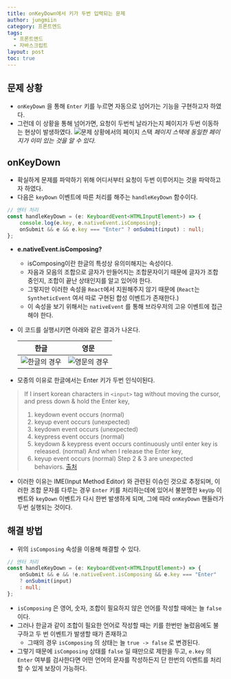 ```yaml
---
title: onKeyDown에서 키가 두번 입력되는 문제
author: jungmiin
category: 프론트엔드
tags:
  - 프론트엔드
  - 자바스크립트
layout: post
toc: true
---
```

## 문제 상황
- `onKeyDown` 을 통해 `Enter` 키를 누르면 자동으로 넘어가는 기능을 구현하고자 하였다.
- 그런데 이 상황을 통해 넘어가면, 요청이 두번씩 날라가는지 페이지가 두번 이동하는 현상이 발생하였다.
![문제 상황에서의 페이지 스택](https://i.imgur.com/jUFEN3H.png)
_페이지 스택에 동일한 페이지가 이미 있는 것을 알 수 있다._

## onKeyDown
- 확실하게 문제를 파악하기 위해 어디서부터 요청이 두번 이루어지는 것을 파악하고자 하였다.
- 다음은 `keyDown` 이벤트에 따른 처리를 해주는 `handleKeyDown` 함수이다.
```typescript
// 엔터 처리
const handleKeyDown = (e: KeyboardEvent<HTMLInputElement>) => {
	console.log(e.key, e.nativeEvent.isComposing);
	onSubmit && e && e.key === "Enter" ? onSubmit(input) : null;
};	
```
- **e.nativeEvent.isComposing?**
	- isComposing이란 한글의 특성상 유의미해지는 속성이다.
	- 자음과 모음의 조합으로 글자가 만들어지는 조합문자이기 때문에 글자가 조합중인지, 조합이 끝난 상태인지를 알고 있어야 한다.
	- 그렇지만 이러한 속성을 `React`에서 지원해주지 않기 때문에 (`React`는 `SyntheticEvent` 여서 따로 구현된 합성 이벤트가 존재한다.)
	- 이 속성을 보기 위해서는 `nativeEvent` 를 통해 브라우저의 고유 이벤트에 접근해야 한다.
- 이 코드를 실행시키면 아래와 같은 결과가 나온다.
	
    |                      한글                       |                      영문                       |
    |:-----------------------------------------------:|:-----------------------------------------------:|
    | ![한글의 경우](https://i.imgur.com/RiZZxNH.png) | ![영문의 경우](https://i.imgur.com/yluK3RX.png) |
- 모종의 이유로 한글에서는 Enter 키가 두번 인식이된다.
>If I insert korean characters in `<input>` tag without moving the cursor, and press down & hold the Enter key,
>1. keydown event occurs (normal)
>2. keyup event occurs (unexpected)
>3. keydown event occurs (unexpected)
>4. keypress event occurs (normal)
>5. keydown & keypress event occurs continuously until enter key is released. (normal) And when I release the Enter key,
>6. keyup event occurs (normal)
>Step 2 & 3 are unexpected behaviors.
>[출처](https://github.com/vuejs/vue/issues/10277#issuecomment-731768059)
- 이러한 이유는 IME(Input Method Editor) 와 관련된 이슈인 것으로 추정되며, 이러한 조합 문자를 다루는 경우 `Enter` 키를 처리하는데에 있어서 불분명한 `keyUp` 이벤트와 `keyDown` 이벤트가 다시 한번 발생하게 되며, 그에 따라 `onKeyDown` 핸들러가 두번 실행되는 것이다.

## 해결 방법
- 위의 `isComposing` 속성을 이용해 해결할 수 있다.
```typescript
// 엔터 처리
const handleKeyDown = (e: KeyboardEvent<HTMLInputElement>) => {
	onSubmit && e && !e.nativeEvent.isComposing && e.key === "Enter"
	? onSubmit(input)
	: null;
};
```
- `isComposing` 은 영어, 숫자, 조합이 필요하지 않은 언어를 작성할 때에는 늘 `false` 이다.
- 그러나 한글과 같이 조합이 필요한 언어로 작성할 때는 키를 한번만 눌렀음에도 불구하고 두 번 이벤트가 발생할 때가 존재하고
	- 그때의 경우 `isComposing` 의 상태는 늘 `true -> false` 로 변경된다.
- 그렇기 때문에 `isComposing` 상태를 `false` 일 때만으로 제한을 두고, `e.key` 의 `Enter` 여부를 검사한다면 어떤 언어의 문자를 작성하든지 단 한번의 이벤트를 처리할 수 있게 보장이 가능하다.